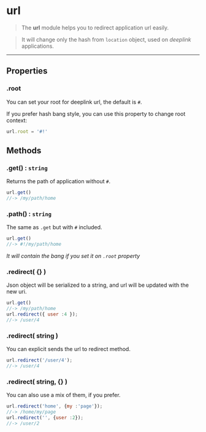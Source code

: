 # url

> The **url** module helps you to redirect application url easily.

> It will change only the hash from `location` object, used on *deeplink* applications.

---

## Properties

### .root

You can set your root for deeplink url, the default is `#`.

If you prefer hash bang style, you can use this property to change root context:

```js
url.root = '#!'
```

## Methods

### .get() : `string`

Returns the path of application without `#`.

```js
url.get()
//-> /my/path/home
```

### .path() : `string`

The same as `.get` but with `#` included.
```js
url.get()
//-> #!/my/path/home
```

*It will contain the bang if you set it on `.root` property*

### .redirect( {} )

Json object will be serialized to a string, and url will be updated with the new uri.

```js
url.get()
//-> /my/path/home
url.redirect({ user :4 });
//-> /user/4
```
### .redirect( string )
You can explicit sends the url to redirect method.

```js
url.redirect('/user/4');
//-> /user/4
```

### .redirect( string, {} )
You can also use a mix of them, if you prefer.
```js
url.redirect('home', {my :'page'});
//-> /home/my/page
url.redirect('', {user :2});
//-> /user/2
```
